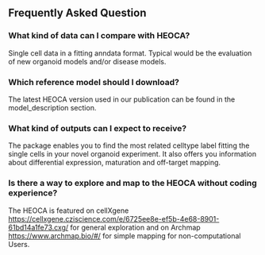 ## Frequently Asked Question

### What kind of data can I compare with HEOCA?

Single cell data in a fitting anndata format. Typical would be the evaluation of new organoid models and/or disease models.

### Which reference model should I download?

The latest HEOCA version used in our publication can be found in the model_description section.

### What kind of outputs can I expect to receive?

The package enables you to find the most related celltype label fitting the single cells in your novel organoid experiment. It also offers you information about differential expression, maturation and off-target mapping.

### Is there a way to explore and map to the HEOCA without coding experience?

The HEOCA is featured on cellXgene https://cellxgene.cziscience.com/e/6725ee8e-ef5b-4e68-8901-61bd14a1fe73.cxg/ for general exploration and on Archmap https://www.archmap.bio/#/ for simple mapping for non-computational Users.

